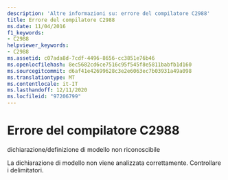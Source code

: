```yaml
---
description: 'Altre informazioni su: errore del compilatore C2988'
title: Errore del compilatore C2988
ms.date: 11/04/2016
f1_keywords:
- C2988
helpviewer_keywords:
- C2988
ms.assetid: c07ada8d-7cdf-4496-8656-cc3851e76b46
ms.openlocfilehash: 8ec5682cd6ce7516c95f545f8e5811babfb1d160
ms.sourcegitcommit: d6af41e42699628c3e2e6063ec7b03931a49a098
ms.translationtype: MT
ms.contentlocale: it-IT
ms.lasthandoff: 12/11/2020
ms.locfileid: "97206799"
---
```

# <a name="compiler-error-c2988"></a>Errore del compilatore C2988

dichiarazione/definizione di modello non riconoscibile

La dichiarazione di modello non viene analizzata correttamente. Controllare i delimitatori.

